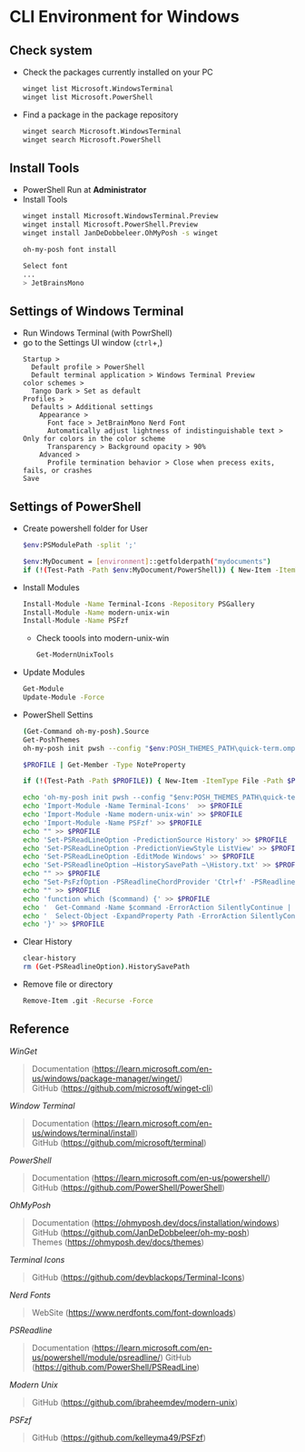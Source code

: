 # CLI Environment for Windows

## Check system
- Check the packages currently installed on your PC
  ```sh
  winget list Microsoft.WindowsTerminal
  winget list Microsoft.PowerShell
  ```
- Find a package in the package repository  
  ```sh
  winget search Microsoft.WindowsTerminal
  winget search Microsoft.PowerShell
  ```

## Install Tools
- PowerShell Run at **Administrator**
- Install Tools
  ```sh
  winget install Microsoft.WindowsTerminal.Preview
  winget install Microsoft.PowerShell.Preview
  winget install JanDeDobbeleer.OhMyPosh -s winget

  oh-my-posh font install
  ```
  ```sh
  Select font
  ...
  > JetBrainsMono
  ```

## Settings of Windows Terminal
- Run Windows Terminal (with PowrShell)
- go to the Settings UI window (`ctrl`+,)
  ```text
  Startup >
    Default profile > PowerShell
    Default terminal application > Windows Terminal Preview
  color schemes > 
    Tango Dark > Set as default
  Profiles > 
    Defaults > Additional settings
      Appearance >
        Font face > JetBrainMono Nerd Font
        Automatically adjust lightness of indistinguishable text > Only for colors in the color scheme
        Transparency > Background opacity > 90%
      Advanced >
        Profile termination behavior > Close when precess exits, fails, or crashes
  Save
  ```

## Settings of PowerShell
- Create powershell folder for User
  ```sh
  $env:PSModulePath -split ';'    

  $env:MyDocument = [environment]::getfolderpath("mydocuments")
  if (!(Test-Path -Path $env:MyDocument/PowerShell)) { New-Item -ItemType Directory -Path $env:MyDocument/PowerShell -Force }
  ```

- Install Modules
  ```sh
  Install-Module -Name Terminal-Icons -Repository PSGallery 
  Install-Module -Name modern-unix-win 
  Install-Module -Name PSFzf 
  ```  
  - Check toools into modern-unix-win
    ```sh
    Get-ModernUnixTools
    ```

- Update Modules
  ```sh
  Get-Module
  Update-Module -Force
  ```

- PowerShell Settins
  ```sh
  (Get-Command oh-my-posh).Source
  Get-PoshThemes
  oh-my-posh init pwsh --config "$env:POSH_THEMES_PATH\quick-term.omp.json" | Invoke-Expression

  $PROFILE | Get-Member -Type NoteProperty
  
  if (!(Test-Path -Path $PROFILE)) { New-Item -ItemType File -Path $PROFILE -Force }
  
  echo 'oh-my-posh init pwsh --config "$env:POSH_THEMES_PATH\quick-term.omp.json" | Invoke-Expression'  > $PROFILE
  echo 'Import-Module -Name Terminal-Icons'  >> $PROFILE
  echo 'Import-Module -Name modern-unix-win' >> $PROFILE  
  echo 'Import-Module -Name PSFzf' >> $PROFILE
  echo "" >> $PROFILE
  echo 'Set-PSReadLineOption -PredictionSource History' >> $PROFILE
  echo 'Set-PSReadLineOption -PredictionViewStyle ListView' >> $PROFILE
  echo 'Set-PSReadLineOption -EditMode Windows' >> $PROFILE
  echo 'Set-PSReadlineOption –HistorySavePath ~\History.txt' >> $PROFILE
  echo "" >> $PROFILE
  echo "Set-PsFzfOption -PSReadlineChordProvider 'Ctrl+f' -PSReadlineChordReverseHistory 'Ctrl+r'" >> $PROFILE
  echo "" >> $PROFILE
  echo 'function which ($command) {' >> $PROFILE
  echo '  Get-Command -Name $command -ErrorAction SilentlyContinue | ' >> $PROFILE
  echo '  Select-Object -ExpandProperty Path -ErrorAction SilentlyContinue' >> $PROFILE
  echo '}' >> $PROFILE
  ```

- Clear History
  ```sh
  clear-history
  rm (Get-PSReadlineOption).HistorySavePath
  ```
  
- Remove file or directory
  ```sh
  Remove-Item .git -Recurse -Force
  ```
## Reference
*WinGet*
> Documentation (https://learn.microsoft.com/en-us/windows/package-manager/winget/)  
> GitHub (https://github.com/microsoft/winget-cli)

*Window Terminal*
> Documentation (https://learn.microsoft.com/en-us/windows/terminal/install)  
> GitHub (https://github.com/microsoft/terminal)  

*PowerShell*
> Documentation (https://learn.microsoft.com/en-us/powershell/)  
> GitHub (https://github.com/PowerShell/PowerShell)  

*OhMyPosh*
> Documentation (https://ohmyposh.dev/docs/installation/windows)  
> GitHub (https://github.com/JanDeDobbeleer/oh-my-posh)  
> Themes (https://ohmyposh.dev/docs/themes)
  
*Terminal Icons*
> GitHub (https://github.com/devblackops/Terminal-Icons)

*Nerd Fonts*
> WebSite (https://www.nerdfonts.com/font-downloads)

*PSReadline*
> Documentation (https://learn.microsoft.com/en-us/powershell/module/psreadline/)
> GitHub (https://github.com/PowerShell/PSReadLine)

*Modern Unix*
> GitHub (https://github.com/ibraheemdev/modern-unix)

*PSFzf*
> GitHub (https://github.com/kelleyma49/PSFzf)
